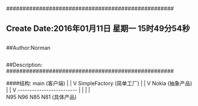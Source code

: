 ###################################################
## Create Date:2016年01月11日 星期一 15时49分54秒
##
##Author:Norman
##
##Description: 
###################################################


####结构:
              main                  (客户端)
                |
                |
                V
            SimpleFactory           (简单工厂)
                |
                |
                V
              Nokia                 (抽象产品)
                |
                |
                V
     -------------------------
     |       |       |       |   
    N95     N96     N85     N81     (具体产品)
